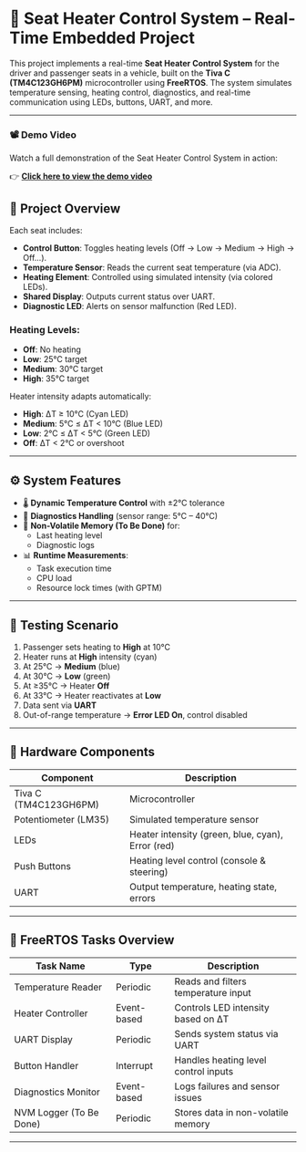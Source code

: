 # 🚗 Seat Heater Control System – Real-Time Embedded Project

This project implements a real-time **Seat Heater Control System** for the driver and passenger seats in a vehicle, built on the **Tiva C (TM4C123GH6PM)** microcontroller using **FreeRTOS**. The system simulates temperature sensing, heating control, diagnostics, and real-time communication using LEDs, buttons, UART, and more.

---
### 📽️ Demo Video

Watch a full demonstration of the Seat Heater Control System in action:

👉 [**Click here to view the demo video**](https://drive.google.com/file/d/1d6cjCyyKYW0Kpo7Lk9ofvzDSn-W6cpok/view?usp=sharing)
## 🧩 Project Overview

Each seat includes:
- **Control Button**: Toggles heating levels (Off → Low → Medium → High → Off...).
- **Temperature Sensor**: Reads the current seat temperature (via ADC).
- **Heating Element**: Controlled using simulated intensity (via colored LEDs).
- **Shared Display**: Outputs current status over UART.
- **Diagnostic LED**: Alerts on sensor malfunction (Red LED).

### Heating Levels:
- **Off**: No heating
- **Low**: 25°C target
- **Medium**: 30°C target
- **High**: 35°C target

Heater intensity adapts automatically:
- **High**: ΔT ≥ 10°C (Cyan LED)
- **Medium**: 5°C ≤ ΔT < 10°C (Blue LED)
- **Low**: 2°C ≤ ΔT < 5°C (Green LED)
- **Off**: ΔT < 2°C or overshoot

---

## ⚙️ System Features

- 🌡️ **Dynamic Temperature Control** with ±2°C tolerance
- 🚨 **Diagnostics Handling** (sensor range: 5°C – 40°C)
- 💾 **Non-Volatile Memory (To Be Done)** for:
  - Last heating level
  - Diagnostic logs
- 📊 **Runtime Measurements**:
  - Task execution time
  - CPU load
  - Resource lock times (with GPTM)

---

## 🧪 Testing Scenario

1. Passenger sets heating to **High** at 10°C
2. Heater runs at **High** intensity (cyan)
3. At 25°C → **Medium** (blue)
4. At 30°C → **Low** (green)
5. At ≥35°C → Heater **Off**
6. At 33°C → Heater reactivates at **Low**
7. Data sent via **UART**
8. Out-of-range temperature → **Error LED On**, control disabled

---

## 🔧 Hardware Components

| Component              | Description                             |
|------------------------|-----------------------------------------|
| Tiva C (TM4C123GH6PM)  | Microcontroller                         |
| Potentiometer (LM35)   | Simulated temperature sensor            |
| LEDs                   | Heater intensity (green, blue, cyan), Error (red) |
| Push Buttons           | Heating level control (console & steering) |
| UART                   | Output temperature, heating state, errors |

---

## 🧠 FreeRTOS Tasks Overview

| Task Name                | Type       | Description                              |
|--------------------------|------------|------------------------------------------|
| Temperature Reader       | Periodic   | Reads and filters temperature input      |
| Heater Controller        | Event-based| Controls LED intensity based on ΔT       |
| UART Display             | Periodic   | Sends system status via UART             |
| Button Handler           | Interrupt  | Handles heating level control inputs     |
| Diagnostics Monitor      | Event-based| Logs failures and sensor issues          |
| NVM Logger (To Be Done)  | Periodic   | Stores data in non-volatile memory       |

---

